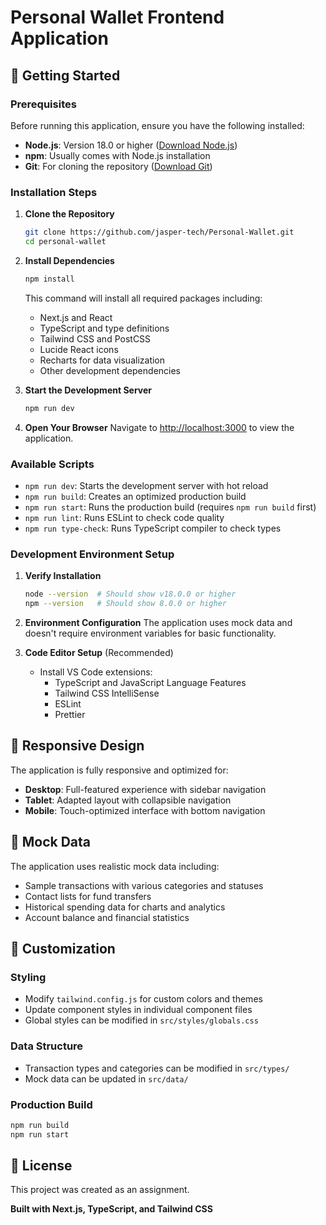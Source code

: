 # Personal Wallet Frontend Application

## 🚀 Getting Started

### Prerequisites

Before running this application, ensure you have the following installed:

- **Node.js**: Version 18.0 or higher ([Download Node.js](https://nodejs.org/))
- **npm**: Usually comes with Node.js installation
- **Git**: For cloning the repository ([Download Git](https://git-scm.com/))

### Installation Steps

1. **Clone the Repository**

   ```bash
   git clone https://github.com/jasper-tech/Personal-Wallet.git
   cd personal-wallet
   ```

2. **Install Dependencies**

   ```bash
   npm install
   ```

   This command will install all required packages including:

   - Next.js and React
   - TypeScript and type definitions
   - Tailwind CSS and PostCSS
   - Lucide React icons
   - Recharts for data visualization
   - Other development dependencies

3. **Start the Development Server**

   ```bash
   npm run dev
   ```

4. **Open Your Browser**
   Navigate to [http://localhost:3000](http://localhost:3000) to view the application.

### Available Scripts

- `npm run dev`: Starts the development server with hot reload
- `npm run build`: Creates an optimized production build
- `npm run start`: Runs the production build (requires `npm run build` first)
- `npm run lint`: Runs ESLint to check code quality
- `npm run type-check`: Runs TypeScript compiler to check types

### Development Environment Setup

1. **Verify Installation**

   ```bash
   node --version  # Should show v18.0.0 or higher
   npm --version   # Should show 8.0.0 or higher
   ```

2. **Environment Configuration**
   The application uses mock data and doesn't require environment variables for basic functionality.

3. **Code Editor Setup** (Recommended)
   - Install VS Code extensions:
     - TypeScript and JavaScript Language Features
     - Tailwind CSS IntelliSense
     - ESLint
     - Prettier

## 📱 Responsive Design

The application is fully responsive and optimized for:

- **Desktop**: Full-featured experience with sidebar navigation
- **Tablet**: Adapted layout with collapsible navigation
- **Mobile**: Touch-optimized interface with bottom navigation

## 🧪 Mock Data

The application uses realistic mock data including:

- Sample transactions with various categories and statuses
- Contact lists for fund transfers
- Historical spending data for charts and analytics
- Account balance and financial statistics

## 🔧 Customization

### Styling

- Modify `tailwind.config.js` for custom colors and themes
- Update component styles in individual component files
- Global styles can be modified in `src/styles/globals.css`

### Data Structure

- Transaction types and categories can be modified in `src/types/`
- Mock data can be updated in `src/data/`

### Production Build

```bash
npm run build
npm run start
```

## 📄 License

This project was created as an assignment.

**Built with Next.js, TypeScript, and Tailwind CSS**

